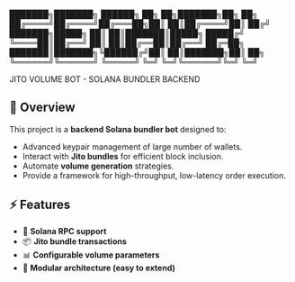███████╗███████╗ ██████╗ ██╗ ██╗███████╗██╗ ██╗
██╔════╝██╔════╝██╔═══██╗██║ ██║██╔════╝██║ ██╔╝
███████╗█████╗ ██║ ██║███████║█████╗ █████╔╝
╚════██║██╔══╝ ██║ ██║██╔══██║██╔══╝ ██╔═██╗
███████║███████╗╚██████╔╝██║ ██║███████╗██║ ██╗
╚══════╝╚══════╝ ╚═════╝ ╚═╝ ╚═╝╚══════╝╚═╝ ╚═╝
                                    
  JITO VOLUME BOT - SOLANA BUNDLER BACKEND

## 🚀 Overview
This project is a **backend Solana bundler bot** designed to:
- Advanced keypair management of large number of wallets.
- Interact with **Jito bundles** for efficient block inclusion.
- Automate **volume generation** strategies.
- Provide a framework for high-throughput, low-latency order execution.

## ⚡ Features
- 🔗 **Solana RPC support**
- 📦 **Jito bundle transactions**
- 📊 **Configurable volume parameters**
- 🧩 **Modular architecture (easy to extend)**
